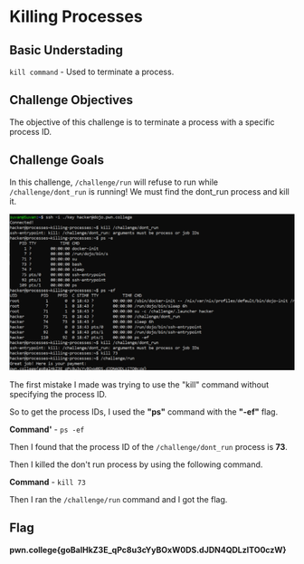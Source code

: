 # Killing Processes

## Basic Understading

`kill command` - Used  to terminate a process.

## Challenge Objectives

The objective  of this challenge is to terminate a process with a specific process ID.

## Challenge Goals

In this challenge, `/challenge/run` will refuse to run while `/challenge/dont_run` is running! We must find the dont_run process and kill it.

![Error in loading image](image-1.png)

The first mistake I made  was trying to use the "kill" command without  specifying the process ID.

So to get the process IDs,  I used the **"ps"** command with the **"-ef"** flag.

**Command'** - `ps -ef`

Then I found that  the process ID of the `/challenge/dont_run` process is **73**.

Then I killed the don't run process by using the following command.

**Command** - `kill 73`

Then I ran the  `/challenge/run` command and I got the flag.

## Flag

**pwn.college{goBalHkZ3E_qPc8u3cYyBOxW0DS.dJDN4QDLzITO0czW}**








